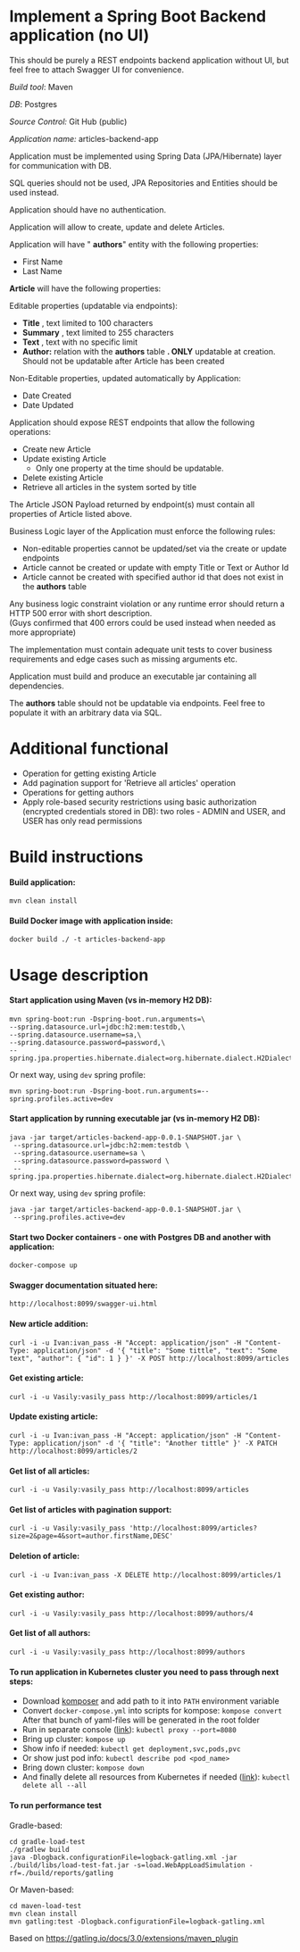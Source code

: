 # Implement a Spring Boot Backend application (no UI)

This should be purely a REST endpoints backend application without UI, but feel free to attach Swagger UI for convenience.

_Build tool_: Maven

_DB_: Postgres

_Source Control:_ Git Hub (public)

_Application name:_ articles-backend-app

Application must be implemented using Spring Data (JPA/Hibernate) layer for communication with DB.

SQL queries should not be used, JPA Repositories and Entities should be used instead.

Application should have no authentication.

Application will allow to create, update and delete Articles.

Application will have &quot; **authors**&quot; entity with the following properties:

- First Name
- Last Name

**Article** will have the following properties:

Editable properties (updatable via endpoints):

- **Title** , text limited to 100 characters
- **Summary** , text limited to 255 characters
- **Text** , text with no specific limit
- **Author:** relation with the **authors** table **. ONLY** updatable at creation. Should not be updatable after Article has been created

Non-Editable properties, updated automatically by Application:

- Date Created
- Date Updated


Application should expose REST endpoints that allow the following operations:

- Create new Article
- Update existing Article
  - Only one property at the time should be updatable.
- Delete existing Article
- Retrieve all articles in the system sorted by title

The Article JSON Payload returned by endpoint(s) must contain all properties of Article listed above.

 Business Logic layer of the Application must enforce the following rules:

- Non-editable properties cannot be updated/set via the create or update endpoints
- Article cannot be created or update with empty Title or Text or Author Id
- Article cannot be created with specified author id that does not exist in the **authors** table

Any business logic constraint violation or any runtime error should return a HTTP 500 error with short description.  
(Guys confirmed that 400 errors could be used instead when needed as more appropriate)

The implementation must contain adequate unit tests to cover business requirements and edge cases such as missing arguments etc.

Application must build and produce an executable jar containing all dependencies.

The **authors** table should not be updatable via endpoints. Feel free to populate it with an arbitrary data via SQL.

# Additional functional
- Operation for getting existing Article
- Add pagination support for 'Retrieve all articles' operation
- Operations for getting authors
- Apply role-based security restrictions using basic authorization (encrypted credentials stored in DB): two roles - 
ADMIN and USER, and USER has only read permissions

# Build instructions

#### Build application:
    mvn clean install

#### Build Docker image with application inside:
    docker build ./ -t articles-backend-app

# Usage description

#### Start application using Maven (vs in-memory H2 DB):
    mvn spring-boot:run -Dspring-boot.run.arguments=\
    --spring.datasource.url=jdbc:h2:mem:testdb,\
    --spring.datasource.username=sa,\
    --spring.datasource.password=password,\
    --spring.jpa.properties.hibernate.dialect=org.hibernate.dialect.H2Dialect

Or next way, using `dev` spring profile:

    mvn spring-boot:run -Dspring-boot.run.arguments=--spring.profiles.active=dev

#### Start application by running executable jar (vs in-memory H2 DB):
    java -jar target/articles-backend-app-0.0.1-SNAPSHOT.jar \
     --spring.datasource.url=jdbc:h2:mem:testdb \
     --spring.datasource.username=sa \
     --spring.datasource.password=password \
     --spring.jpa.properties.hibernate.dialect=org.hibernate.dialect.H2Dialect

Or next way, using `dev` spring profile:

    java -jar target/articles-backend-app-0.0.1-SNAPSHOT.jar \
     --spring.profiles.active=dev

#### Start two Docker containers - one with Postgres DB and another with application:
    docker-compose up

#### Swagger documentation situated here:
    http://localhost:8099/swagger-ui.html

#### New article addition:
    curl -i -u Ivan:ivan_pass -H "Accept: application/json" -H "Content-Type: application/json" -d '{ "title": "Some tittle", "text": "Some text", "author": { "id": 1 } }' -X POST http://localhost:8099/articles

#### Get existing article:
    curl -i -u Vasily:vasily_pass http://localhost:8099/articles/1

#### Update existing article:
    curl -i -u Ivan:ivan_pass -H "Accept: application/json" -H "Content-Type: application/json" -d '{ "title": "Another tittle" }' -X PATCH http://localhost:8099/articles/2

#### Get list of all articles:
    curl -i -u Vasily:vasily_pass http://localhost:8099/articles

#### Get list of articles with pagination support:
    curl -i -u Vasily:vasily_pass 'http://localhost:8099/articles?size=2&page=4&sort=author.firstName,DESC'

#### Deletion of article:
    curl -i -u Ivan:ivan_pass -X DELETE http://localhost:8099/articles/1

#### Get existing author:
    curl -i -u Vasily:vasily_pass http://localhost:8099/authors/4

#### Get list of all authors:
    curl -i -u Vasily:vasily_pass http://localhost:8099/authors

#### To run application in Kubernetes cluster you need to pass through next steps:

* Download [komposer](https://kompose.io/installation/) and add path to it into `PATH` environment variable
* Convert `docker-compose.yml` into scripts for kompose: `kompose convert`
After that bunch of yaml-files will be generated in the root folder
* Run in separate console ([link](https://github.com/kubernetes/kompose/issues/1131)): `kubectl proxy --port=8080`
* Bring up cluster: `kompose up`
* Show info if needed: `kubectl get deployment,svc,pods,pvc`
* Or show just pod info: `kubectl describe pod <pod_name>`
* Bring down cluster: `kompose down`
* And finally delete all resources from Kubernetes if needed ([link](https://stackoverflow.com/questions/47128586/how-to-delete-all-resources-from-kubernetes-one-time)): `kubectl delete all --all`

#### To run performance test

Gradle-based:

    cd gradle-load-test
    ./gradlew build
    java -Dlogback.configurationFile=logback-gatling.xml -jar ./build/libs/load-test-fat.jar -s=load.WebAppLoadSimulation -rf=./build/reports/gatling

Or Maven-based:

    cd maven-load-test
    mvn clean install
    mvn gatling:test -Dlogback.configurationFile=logback-gatling.xml

Based on https://gatling.io/docs/3.0/extensions/maven_plugin
